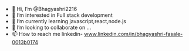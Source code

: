 - 👋 Hi, I’m @Bhagyashri2216
- 👀 I’m interested in Full stack development
- 🌱 I’m currently learning javascript,react,node.js 
- 💞️ I’m looking to collaborate on ...
- 📫 How to reach me linkedin- www.linkedin.com/in/bhagyashri-fasale-0013b0174



<!---
Bhagyashri2216/Bhagyashri2216 is a ✨ special ✨ repository because its `README.md` (this file) appears on your GitHub profile.
You can click the Preview link to take a look at your changes.
--->
